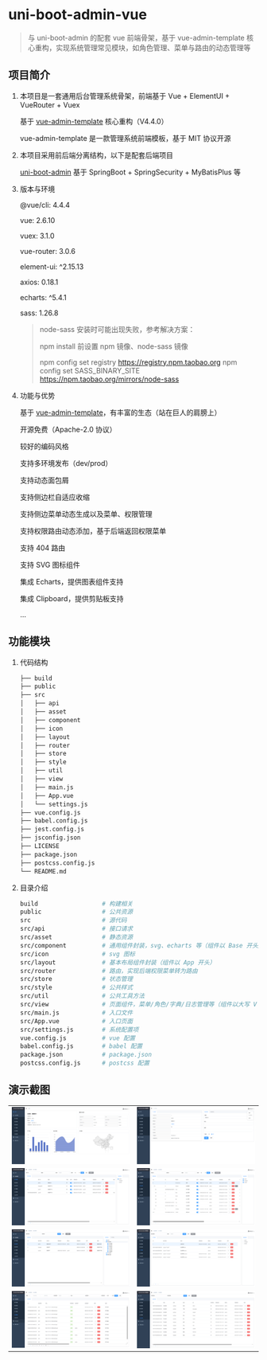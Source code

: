 # uni-boot-admin-vue

> 与 uni-boot-admin 的配套 vue 前端骨架，基于 vue-admin-template 核心重构，实现系统管理常见模块，如角色管理、菜单与路由的动态管理等

## 项目简介

1. 本项目是一套通用后台管理系统骨架，前端基于 Vue + ElementUI + VueRouter + Vuex

   基于 [vue-admin-template](https://github.com/PanJiaChen/vue-admin-template) 核心重构（V4.4.0）

   vue-admin-template 是一款管理系统前端模板，基于 MIT 协议开源

2. 本项目采用前后端分离结构，以下是配套后端项目

   [uni-boot-admin](https://github.com/cadecode/uni-boot-admin) 基于 SpringBoot + SpringSecurity + MyBatisPlus 等

3. 版本与环境

   @vue/cli: 4.4.4

   vue: 2.6.10

   vuex: 3.1.0

   vue-router: 3.0.6

   element-ui: ^2.15.13

   axios: 0.18.1

   echarts:   ^5.4.1

   sass: 1.26.8

   > node-sass 安装时可能出现失败，参考解决方案：
   >
   > npm install 前设置 npm 镜像、node-sass 镜像
   >
   > npm config set registry https://registry.npm.taobao.org
   > npm config set SASS_BINARY_SITE https://npm.taobao.org/mirrors/node-sass

4. 功能与优势

   基于 [vue-admin-template](https://github.com/PanJiaChen/vue-admin-template)，有丰富的生态（站在巨人的肩膀上）

   开源免费（Apache-2.0 协议）

   较好的编码风格

   支持多环境发布（dev/prod）

   支持动态面包屑

   支持侧边栏自适应收缩

   支持侧边菜单动态生成以及菜单、权限管理

   支持权限路由动态添加，基于后端返回权限菜单

   支持 404 路由

   支持 SVG 图标组件

   集成 Echarts，提供图表组件支持

   集成 Clipboard，提供剪贴板支持

   ...

## 功能模块

1. 代码结构

   ```sh
   ├── build
   ├── public
   ├── src
   │   ├── api
   │   ├── asset
   │   ├── component
   │   ├── icon
   │   ├── layout
   │   ├── router
   │   ├── store
   │   ├── style
   │   ├── util
   │   ├── view
   │   ├── main.js
   │   ├── App.vue
   │   └── settings.js
   ├── vue.config.js
   ├── babel.config.js
   ├── jest.config.js
   ├── jsconfig.json
   ├── LICENSE
   ├── package.json
   ├── postcss.config.js
   └── README.md
   ```

2. 目录介绍

   ```sh
   build                  # 构建相关
   public                 # 公共资源
   src                    # 源代码
   src/api                # 接口请求
   src/asset              # 静态资源
   src/component          # 通用组件封装，svg、echarts 等（组件以 Base 开头）
   src/icon               # svg 图标
   src/layout             # 基本布局组件封装（组件以 App 开头）
   src/router             # 路由，实现后端权限菜单转为路由
   src/store              # 状态管理
   src/style              # 公共样式
   src/util               # 公共工具方法
   src/view               # 页面组件，菜单/角色/字典/日志管理等（组件以大写 V 开头）
   src/main.js            # 入口文件
   src/App.vue            # 入口页面
   src/settings.js        # 系统配置项
   vue.config.js          # vue 配置
   babel.config.js        # babel 配置
   package.json           # package.json
   postcss.config.js      # postcss 配置
   ```

## 演示截图

<table>
    <tr>
        <td><img src=".docs/readme_image/sample_home.png"/></td>
        <td><img src=".docs/readme_image/sample_user_center.png"/></td>
    </tr>
    <tr>
        <td><img src=".docs/readme_image/sample_user_management.png"/></td>
        <td><img src=".docs/readme_image/sample_menu_management.png"/></td>
    </tr>
    <tr>
        <td><img src=".docs/readme_image/sample_role_management.png"/></td>
        <td><img src=".docs/readme_image/sample_api_management.png"/></td>
    </tr>
    <tr>
        <td><img src=".docs/readme_image/sample_log_management.png"/></td>
        <td><img src=".docs/readme_image/sample_dict_management.png"/></td>
    </tr>
</table>

